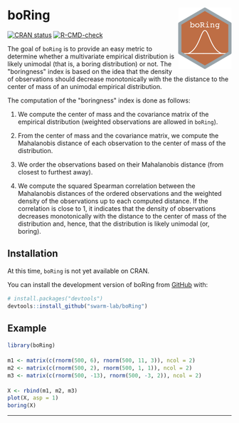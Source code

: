 
# boRing <a href="https://swarm-lab.github.io/boRing/"><img src="man/figures/logo.png" align="right" height="138" alt="boRing website" /></a>

<!-- badges: start -->
[![CRAN status](https://www.r-pkg.org/badges/version/boRing)](https://CRAN.R-project.org/package=boRing)
[![R-CMD-check](https://github.com/swarm-lab/boRing/actions/workflows/R-CMD-check.yaml/badge.svg)](https://github.com/swarm-lab/boRing/actions/workflows/R-CMD-check.yaml)
<!-- badges: end -->

The goal of `boRing` is to provide an easy metric to determine whether a 
multivariate empirical distribution is likely unimodal (that is, a boring 
distribution) or not. The "boringness" index is based on the idea that the 
density of observations should decrease monotonically with the the distance to 
the center of mass of an unimodal empirical distribution.

The computation of the "boringness" index is done as follows: 

1. We compute the center of mass and the covariance matrix of the empirical 
distribution (weighted observations are allowed in `boRing`).

2. From the center of mass and the covariance matrix, we compute the Mahalanobis
distance of each observation to the center of mass of the distribution.

3. We order the observations based on their Mahalanobis distance (from closest
to furthest away).

4. We compute the squared Spearman correlation between the Mahalanobis distances 
of the ordered observations and the weighted density of the observations up to 
each computed distance. If the correlation is close to 1, it indicates that the
density of observations decreases monotonically with the distance to the center
of mass of the distribution and, hence, that the distribution is likely unimodal
(or, boring). 

## Installation

At this time, `boRing` is not yet available on CRAN. 

You can install the development version of boRing from 
[GitHub](https://github.com/) with:

``` r
# install.packages("devtools")
devtools::install_github("swarm-lab/boRing")
```

## Example

``` r
library(boRing)

m1 <- matrix(c(rnorm(500, 6), rnorm(500, 11, 3)), ncol = 2)
m2 <- matrix(c(rnorm(500, 2), rnorm(500, 1, 1)), ncol = 2)
m3 <- matrix(c(rnorm(500, -13), rnorm(500, -3, 2)), ncol = 2)

X <- rbind(m1, m2, m3)
plot(X, asp = 1)
boring(X)
```

---